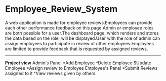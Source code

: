 # Employee_Review_System
A web application is made for employee reviews.Employees can provide each other performance feedback on this page.Admin or employee roles are both possible for a user.The dashboard page, which renders and stores the data based on the role, will be displayed.User with the role of admin can assign employees to participate in review of other employees.Employees are limited to provide feedback that is requested by assigned reviews.
_______________________________________________________________________________________________________________________________________________________________________________________________________________________

**Project view**
Admin's Panel
  *Add Employee
  ^Delete Employee
  $Update Employee
  *Assign review to Employee
Employee's Panel
  *Submit Reviews assigned to it
  ^View reviews given by others
  


